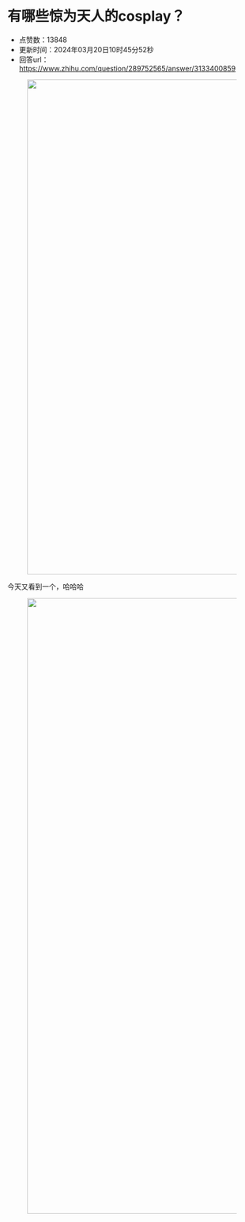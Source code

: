 # 有哪些惊为天人的cosplay？
- 点赞数：13848
- 更新时间：2024年03月20日10时45分52秒
- 回答url：https://www.zhihu.com/question/289752565/answer/3133400859
<body>
 <p></p>
 <figure data-size="normal">
  <img src="https://pic1.zhimg.com/50/v2-713627b5f16a5cd3911d33259094611a_720w.jpg?source=1940ef5c" data-rawwidth="999" data-rawheight="1280" data-size="normal" data-original-token="v2-713627b5f16a5cd3911d33259094611a" data-default-watermark-src="https://picx.zhimg.com/50/v2-e062e6f8893ac23e38168a4bf79399c1_720w.jpg?source=1940ef5c" class="origin_image zh-lightbox-thumb" width="999" data-original="https://pic1.zhimg.com/v2-713627b5f16a5cd3911d33259094611a_r.jpg?source=1940ef5c">
 </figure>
 <p data-pid="0cVxU7Rq">今天又看到一个，哈哈哈</p>
 <figure data-size="normal">
  <img src="https://picx.zhimg.com/50/v2-3b47312e44698c1f2aca2f964e5dc75a_720w.jpg?source=1940ef5c" data-rawwidth="1243" data-rawheight="1631" data-size="normal" data-original-token="v2-3b47312e44698c1f2aca2f964e5dc75a" data-default-watermark-src="https://pic1.zhimg.com/50/v2-5bd03efd02e2fac1561ba36dacf6d176_720w.jpg?source=1940ef5c" class="origin_image zh-lightbox-thumb" width="1243" data-original="https://picx.zhimg.com/v2-3b47312e44698c1f2aca2f964e5dc75a_r.jpg?source=1940ef5c">
 </figure>
 <p></p>
</body>